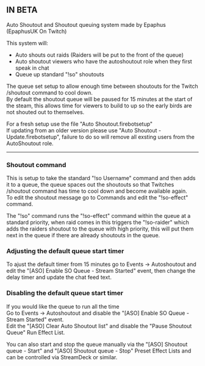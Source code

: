 ## **IN BETA**  

Auto Shoutout and Shoutout queuing system made by Epaphus (EpaphusUK On Twitch)    
   
This system will:   
- Auto shouts out raids (Raiders will be put to the front of the queue)  
- Auto shoutout viewers who have the autoshoutout role when they first speak in chat
- Queue up standard "!so" shoutouts 
   
The queue set setup to allow enough time between shoutouts for the Twitch /shoutout command to cool down.   
By default the shoutout queue will be paused for 15 minutes at the start of the steam, this allows time for viewers to build to up so the early birds are not shouted out to themselves.   

For a fresh setup use the file "Auto Shoutout.firebotsetup"  
If updating from an older version please use "Auto Shoutout - Update.firebotsetup", failure to do so will remove all exsting users from the AutoShoutout role.  
   
   
---   
   
### Shoutout command   

This is setup to take the standard "!so Username" command and then adds it to a queue, the queue spaces out the shoutouts so that Twitches /shoutout command has time to cool down and become available again.   
To edit the shoutout message go to Commands and edit the "!so-effect" command.   

The "!so" command runs the "!so-effect" command within the queue at a standard priority, when raid comes in this triggers the "!so-raider" which adds the raiders shoutout to the queue with high priority, this will put them next in the queue if there are already shoutouts in the queue.  


### Adjusting the default queue start timer   

To ajust the default timer from 15 minutes go to Events -> Autoshoutout and edit the "[ASO] Enable SO Queue - Stream Started" event, then change the delay timer and update the chat feed text.   

### Disabling the default queue start timer  

If you would like the queue to run all the time   
Go to Events -> Autoshoutout and disable the "[ASO] Enable SO Queue - Stream Started" event.   
Edit the "[ASO] Clear Auto Shoutout list" and disable the "Pause Shoutout Queue" Run Effect List.

You can also start and stop the queue manually via the "[ASO] Shoutout queue - Start" and "[ASO] Shoutout queue - Stop" Preset Effect Lists and can be controlled via StreamDeck or similar.

